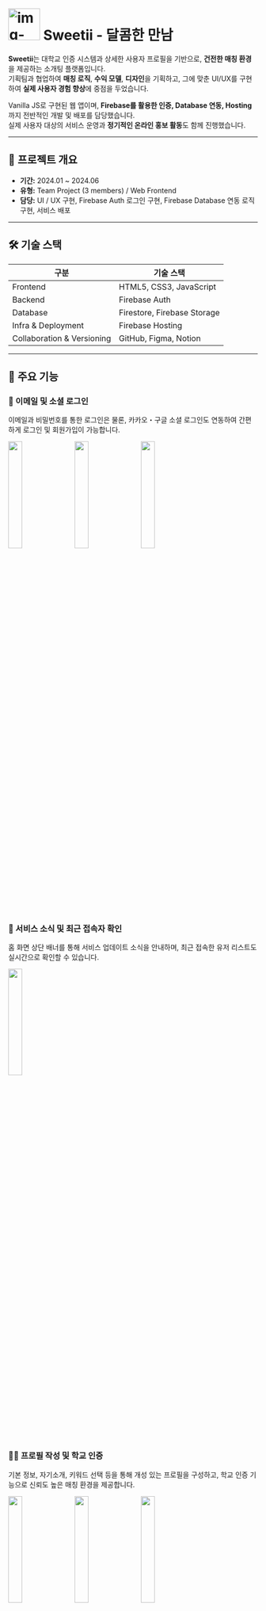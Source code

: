 # <img width="64" height="64" alt="img-logo" src="https://github.com/user-attachments/assets/0d8b4fd5-9881-4a80-b218-b2d8805f4219" /> Sweetii - 달콤한 만남

**Sweetii**는 대학교 인증 시스템과 상세한 사용자 프로필을 기반으로, **건전한 매칭 환경**을 제공하는 소개팅 플랫폼입니다.  
기획팀과 협업하여 **매칭 로직**, **수익 모델**, **디자인**을 기획하고, 그에 맞춘 UI/UX를 구현하여 **실제 사용자 경험 향상**에 중점을 두었습니다.  

Vanilla JS로 구현된 웹 앱이며, **Firebase를 활용한 인증, Database 연동, Hosting**까지 전반적인 개발 및 배포를 담당했습니다.  
실제 사용자 대상의 서비스 운영과 **정기적인 온라인 홍보 활동**도 함께 진행했습니다.

---

## 🧭 프로젝트 개요

- **기간:** 2024.01 ~ 2024.06  
- **유형:** Team Project (3 members) / Web Frontend
- **담당:** UI / UX 구현, Firebase Auth 로그인 구현, Firebase Database 연동 로직 구현, 서비스 배포

---

## 🛠 기술 스택

| 구분 | 기술 스택 |
|------|------|
| Frontend | HTML5, CSS3, JavaScript |
| Backend | Firebase Auth |
| Database | Firestore, Firebase Storage |
| Infra & Deployment | Firebase Hosting |
| Collaboration & Versioning | GitHub, Figma, Notion |

---

## 🎯 주요 기능

### 🔐 이메일 및 소셜 로그인
이메일과 비밀번호를 통한 로그인은 물론, 카카오・구글 소셜 로그인도 연동하여 간편하게 로그인 및 회원가입이 가능합니다.
<p>
  <img src="https://github.com/user-attachments/assets/fbf96efd-484b-42b9-b337-069c08f045ae" width="23.5%"/>
  &nbsp;&nbsp;
  <img src="https://github.com/user-attachments/assets/dcd88cbd-c117-4bd8-aec3-7e2a852602b1" width="23.5%"/>
  &nbsp;&nbsp;
  <img  src="https://github.com/user-attachments/assets/a8ac6de2-7522-40a9-b1ab-efe649d8235a" width="23.5%"/>
</p>
<br>

### 📣 서비스 소식 및 최근 접속자 확인
홈 화면 상단 배너를 통해 서비스 업데이트 소식을 안내하며, 최근 접속한 유저 리스트도 실시간으로 확인할 수 있습니다.
<p>
  <img src="https://github.com/user-attachments/assets/8241f8c0-9113-460c-bad2-4aaa65fd5293" width="23.5%"/>
</p>
<br>

### 🧑‍🎓 프로필 작성 및 학교 인증
기본 정보, 자기소개, 키워드 선택 등을 통해 개성 있는 프로필을 구성하고, 학교 인증 기능으로 신뢰도 높은 매칭 환경을 제공합니다.
<p>
  <img src="https://github.com/user-attachments/assets/fc9609a0-7c0f-43f7-a037-cc31409e6903" width="23.5%"/>
  &nbsp;&nbsp;
  <img src="https://github.com/user-attachments/assets/0428c889-c62a-4977-bc70-1c01ca190dd8" width="23.5%"/>
  &nbsp;&nbsp;
  <img src="https://github.com/user-attachments/assets/a9657fca-de65-43d1-8795-9262157d1da6" width="23.5%"/>
</p>
<br>

### 🧭 프로필 탐색 및 매칭 요청
가로 스크롤로 다양한 유저의 프로필 카드를 탐색하고, 상세 프로필 열람 후 매칭 요청을 보낼 수 있습니다. 상대가 먼저 요청한 경우, 수락 또는 거절 버튼이 표시됩니다.
<p>
  <img src="https://github.com/user-attachments/assets/20f953b8-5db8-4545-a03d-67668f8e408b" width="23.5%"/>
  &nbsp;&nbsp;
  <img src="https://github.com/user-attachments/assets/1bb689a9-df0a-43b6-8ff3-ec653e9a0df1" width="23.5%"/>
  &nbsp;&nbsp;
  <img src="https://github.com/user-attachments/assets/5e13825d-9c88-4991-8a39-1dfc3aa6bc9f" width="23.5%"/>
  &nbsp;&nbsp;
  <img src="https://github.com/user-attachments/assets/cd396f19-afdb-4376-a150-485cc1ff9d37" width="23.5%"/>
</p>
<br>

### 💌 매칭 관리
보낸 요청과 받은 요청을 각각 확인할 수 있으며, 매칭 상태(대기/수락/거절)가 명확하게 표시되어 현재 매칭 상태를 한눈에 알 수 있습니다.
<p>
  <img src="https://github.com/user-attachments/assets/2e239896-1ec4-4a22-b4c1-c10cdada8187" width="23.5%"/>
  &nbsp;&nbsp;
  <img src="https://github.com/user-attachments/assets/c1877de7-a811-4417-a7fb-00841c4904b7" width="23.5%"/>
  &nbsp;&nbsp;
</p>
<br>

### 💬 실시간 채팅 및 알림
매칭이 성사되면 채팅방이 자동 생성되며, 실시간 채팅이 가능합니다. 또한, 쿡 찌르기 기능을 통해 상대방에게 SMS 알림을 보낼 수 있습니다.
<p>
  <img src="https://github.com/user-attachments/assets/0a60b509-3727-4680-9be5-d2e31fc7a4e7" width="23.5%"/>
  &nbsp;&nbsp;
  <img src="https://github.com/user-attachments/assets/ae19c284-ffb8-4a08-9644-f034f0d6f16a" width="23.5%"/>
  &nbsp;&nbsp;
  <img src="https://github.com/user-attachments/assets/2688affc-24bc-48d6-ad83-0fde9d1e9d85" width="23.5%"/>
</p>
<br>

### 🛎 고객센터
이용 중 발생한 불편사항이나 문의사항을 접수할 수 있는 고객센터 기능을 제공하며, 이미지 첨부도 지원합니다.
<p>
  <img src="https://github.com/user-attachments/assets/a9f78f9e-b84c-4250-979e-6f822a83001e" width="23.5%"/>
  &nbsp;&nbsp;
  <img src="https://github.com/user-attachments/assets/7ddf1175-54f3-48b8-b086-b6ac7c047650" width="23.5%"/>
</p>
<br>

### 🛍 매칭 재화 상점
서비스 내 재화인 방울을 구매할 수 있는 상점 기능을 제공하며, PG사 API 연동을 통해 결제 기능을 구현하였습니다.
<p>
  <img src="https://github.com/user-attachments/assets/7a6dac11-4033-45a8-92c5-ed0df8b2c8f9" width="23.5%"/>
  &nbsp;&nbsp;
  <img src="https://github.com/user-attachments/assets/e7a562b5-bb11-4d6a-8ee9-d134d7256c24" width="23.5%"/>
</p>

---

## 📎 기타 정보
본 문서는 주요 기능, 구조, 핵심 기술 중심으로 구성되어 있습니다.  
개발 배경 및 문제 해결 과정, 배운 점 등은 [포트폴리오 사이트](https://mesel7.dev/projects/seremeety)에서 확인하실 수 있습니다.
